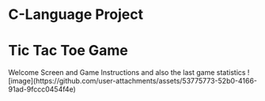 <h1>C-Language Project</h1>
<h1>Tic Tac Toe Game</h1>
Welcome Screen and Game Instructions and also the last game statistics
![image](https://github.com/user-attachments/assets/53775773-52b0-4166-91ad-9fccc0454f4e)
